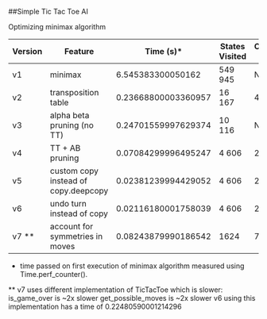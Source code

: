 ##Simple Tic Tac Toe AI

Optimizing minimax algorithm

| Version | Feature | Time (s)* | States Visited | Cache Size |
| ------- | ------------- | --------- | ---------------- | ---------- |
| v1      | minimax                              | 6.545383300050162 | 549 945 | N/A |
| v2      | transposition table                  | 0.23668800003360957 | 16 167  | 4520 |
| v3      | alpha beta pruning (no TT)           | 0.24701559997629374 | 10 116 | N/A |
| v4      | TT + AB pruning                      | 0.07084299996495247 | 4 606 | 2000 |
| v5      | custom copy instead of copy.deepcopy | 0.02381239994429052 | 4 606 | 2000 |
| v6      | undo turn instead of copy            | 0.02116180001758039 | 4 606 | 2000 |
| v7 **   | account for symmetries in moves      | 0.08243879990186542 | 1624 | 776

* time passed on first execution of minimax algorithm measured using Time.perf_counter().

** v7 uses different implementation of TicTacToe which is slower:
is_game_over is ~2x slower
get_possible_moves is ~2x slower
v6 using this implementation has a time of 0.22480590001214296


